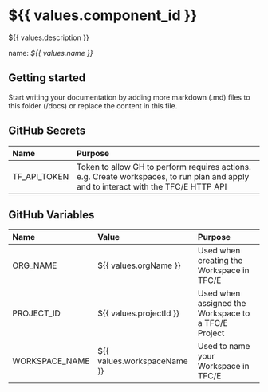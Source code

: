 # ${{ values.component_id }}

${{ values.description }}

name: _${{ values.name }}_

## Getting started

Start writing your documentation by adding more markdown (.md) files to this
folder (/docs) or replace the content in this file.

## GitHub Secrets

| Name | Purpose |
|:--|:--|
|  TF_API_TOKEN | Token to allow GH to perform requires actions. e.g. Create workspaces, to run plan and apply and to interact with the TFC/E HTTP API |

## GitHub Variables

| Name | Value | Purpose |
|:--|:--|:--|
| ORG_NAME | ${{ values.orgName }} | Used when creating the Workspace in TFC/E |
| PROJECT_ID | ${{ values.projectId }} | Used when assigned the Workspace to a TFC/E Project |
| WORKSPACE_NAME | ${{ values.workspaceName }} | Used to name your Workspace in TFC/E | 
